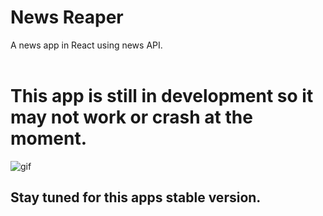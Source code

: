 # News Reaper
A news app in React using news API.
<br> <br>
# This app is still in development so it may not work or crash at the moment.
![gif](https://user-images.githubusercontent.com/74038190/225813708-98b745f2-7d22-48cf-9150-083f1b00d6c9.gif)
## Stay tuned for this apps stable version.